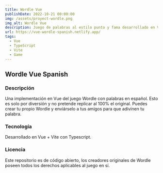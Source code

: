 ```yaml
---
title: Wordle Vue
publishDate: 2022-10-21 00:00:00
img: /assets/proyect-wordle.png
img_alt: Wordle Vue
description: Juego de palabras al estilo punto y fama desarrollado en Vue.
url: https://vue-wordle-spanish.netlify.app/
tags:
  - Vue
  - TypeScript
  - Vite
  - Game
---
```


## Wordle Vue Spanish

### Descripción

Una implementación en Vue del juego Wordle con palabras en español. Esto es solo por diversión y no pretende replicar al 100% el original.
Puedes crear tu propio Wordle y enviárselo a tus amigos para que adivinen tu palabra.

### Tecnología

Desarrollado en Vue + Vite con Typescript.

### Licencia

Este repositorio es de código abierto, los creadores originales de Wordle poseen todos los derechos aplicables al juego en sí.
